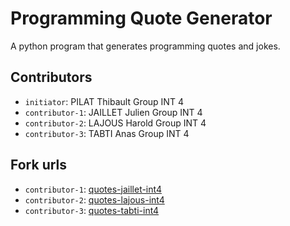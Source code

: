 # Programming Quote Generator

A python program that generates programming quotes and jokes.

## Contributors
- `initiator`: PILAT Thibault Group INT 4
- `contributor-1`: JAILLET Julien Group INT 4
- `contributor-2`: LAJOUS Harold Group INT 4
- `contributor-3`: TABTI Anas Group INT 4

## Fork urls
- `contributor-1`: [quotes-jaillet-int4](https://github.com/Brmstone/quotes-jaillet-int4/tree/main)
- `contributor-2`: [quotes-lajous-int4]()
- `contributor-3`: [quotes-tabti-int4]()
